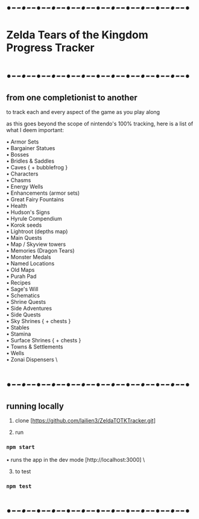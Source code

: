 # •-*-•-*-•-*-•-*-•-*-•-*-•-*-•-*-•-*-•-*-•-*-•-*-•
# Zelda Tears of the Kingdom Progress Tracker
# •-*-•-*-•-*-•-*-•-*-•-*-•-*-•-*-•-*-•-*-•-*-•-*-•

## from one completionist to another

to track each and every aspect of the game as you play along

as this goes beyond the scope of nintendo's 100% tracking, here is a list of what I deem important:

• Armor Sets \
• Bargainer Statues \
• Bosses \
• Bridles & Saddles \
• Caves { + bubblefrog } \
• Characters \
• Chasms \
• Energy Wells \
• Enhancements (armor sets) \
• Great Fairy Fountains \
• Health \
• Hudson's Signs \
• Hyrule Compendium \
• Korok seeds \
• Lightroot (depths map) \
• Main Quests \
• Map / Skyview towers \
• Memories (Dragon Tears) \
• Monster Medals \
• Named Locations \
• Old Maps \
• Purah Pad \
• Recipes \
• Sage's Will \
• Schematics \
• Shrine Quests \
• Side Adventures \
• Side Quests \
• Sky Shrines { + chests } \
• Stables \
• Stamina \
• Surface Shrines { + chests } \
• Towns & Settlements \
• Wells \
• Zonai Dispensers \

# •-*-•-*-•-*-•-*-•-*-•-*-•-*-•-*-•-*-•-*-•-*-•-*-•

## running locally

1. clone [https://github.com/lailien3/ZeldaTOTKTracker.git]

2. run

### `npm start`

• runs the app in the dev mode [http://localhost:3000] \

3. to test

### `npm test`

# •-*-•-*-•-*-•-*-•-*-•-*-•-*-•-*-•-*-•-*-•-*-•-*-•